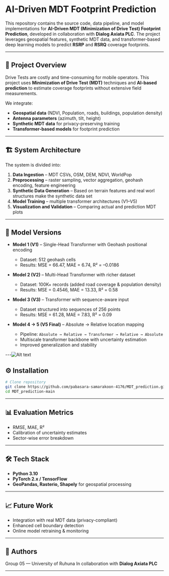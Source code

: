 # AI-Driven MDT Footprint Prediction

This repository contains the source code, data pipeline, and model implementations for **AI-Driven MDT (Minimization of Drive Test) Footprint Prediction**, developed in collaboration with **Dialog Axiata PLC**. The project leverages geospatial features, synthetic MDT data, and transformer-based deep learning models to predict **RSRP** and **RSRQ** coverage footprints.

---

## 📌 Project Overview

Drive Tests are costly and time-consuming for mobile operators. This project uses **Minimization of Drive Test (MDT)** techniques and **AI-based prediction** to estimate coverage footprints without extensive field measurements.

We integrate:

* **Geospatial data** (NDVI, Population, roads, buildings, population density)
* **Antenna parameters** (azimuth, tilt, height)
* **Synthetic MDT data** for privacy-preserving training
* **Transformer-based models** for footprint prediction

---

## 🏗️ System Architecture

The system is divided into:

1. **Data Ingestion** – MDT CSVs, OSM, DEM, NDVI, WorldPop
2. **Preprocessing** – raster sampling, vector aggregation, geohash encoding, feature engineering
3. **Synthetic Data Generation** – Based on terrain features and real worl structures make the synthetic data set
4. **Model Training** – multiple transformer architectures (V1–V5)
5. **Visualization and Validation** – Comparing actual and prediction MDT plots

---

## 🔄 Model Versions

* **Model 1 (V1)** – Single-Head Transformer with Geohash positional encoding

  * Dataset: 512 geohash cells
  * Results: MSE = 66.47, MAE = 6.74, R² = –0.0186

* **Model 2 (V2)** – Multi-Head Transformer with richer dataset

  * Dataset: 100K+ records (added road coverage & population density)
  * Results: MSE = 0.4546, MAE = 13.33, R² = 0.58

* **Model 3 (V3)** – Transformer with sequence-aware input

  * Dataset structured into sequences of 256 points
  * Results: MSE = 61.28, MAE = 7.83, R² = 0.09

* **Model 4 → 5 (V5 Final)** – Absolute → Relative location mapping

  * Pipeline: `Absolute → Relative → Transformer → Relative → Absolute`
  * Multiscale transformer backbone with uncertainty estimation
  * Improved generalization and stability

---![Alt text](https://drive.google.com/uc?export=view&id=1FoGAI_Cv1PpKzHf_SfAQsMbgtRo7F6ad)


## ⚙️ Installation

```bash
# Clone repository
git clone https://github.com/pabasara-samarakoon-4176/MDT_prediction.git
cd MDT_prediction-main


```

---

## 📊 Evaluation Metrics

* RMSE, MAE, R²
* Calibration of uncertainty estimates
* Sector-wise error breakdown

---

## 🛠️ Tech Stack

* **Python 3.10**
* **PyTorch 2.x / TensorFlow**
* **GeoPandas, Rasterio, Shapely** for geospatial processing

---

## 📈 Future Work

* Integration with real MDT data (privacy-compliant)
* Enhanced cell boundary detection
* Online model retraining & monitoring

---

## 👥 Authors

Group 05 — University of Ruhuna
In collaboration with **Dialog Axiata PLC**

---
